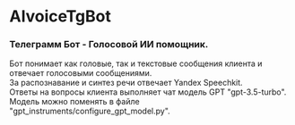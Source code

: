 # AIvoiceTgBot
### Телеграмм Бот - Голосовой ИИ помощник.
Бот понимает как головые, так и текстовые сообщения клиента и отвечает голосовыми сообщениями.<br>
За распознавание и синтез речи отвечает Yandex Speechkit.<br>
Ответы на вопросы клиента выполняет чат модель GPT "gpt-3.5-turbo".<br>
Модель можно поменять в файле "gpt_instruments/configure_gpt_model.py".
